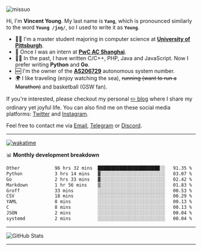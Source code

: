 <p align="left"> <img src="https://komarev.com/ghpvc/?username=missuo&label=Profile%20views&color=0e75b6&style=flat" alt="missuo" /> </p>


Hi, I'm **Vincent Young**. My last name is **`Yang`**, which is pronounced similarly to the word **`Young /jʌŋ/`**, so I used to write it as **`Young`**. 

-  👨‍🎓 I'm a master student majoring in computer science at [**University of Pittsburgh**](https://www.pitt.edu).
-  💼 Once I was an intern at **[PwC AC Shanghai](https://www.linkedin.com/company/pwc-ac-shanghai/)**.
-  👨‍💻 In the past, I have written C/C++, PHP, Java and JavaScript. Now I prefer writing **Python** and **Go**.
-  🆕 I'm the owner of the **[AS206729](https://bgp.tools/AS206729)** autonomous system number.
-  🌍 I like traveling (enjoy watching the sea), ~~running (want to run a Marathon)~~ and basketball (GSW fan).

If you're interested, please checkout my personal [✏️ blog](https://missuo.me/) where I share my ordinary yet joyful life. You can also find me on these social media platforms: [Twitter](https://twitter.com/m1ssuo) and [Instagram](https://www.instagram.com/m1ssuo).

Feel free to contact me via <a href="mailto:i@yyt.moe">Email</a>, [Telegram](https://t.me/missuo) or [Discord](https://discordapp.com/users/missuo#7448).

-------

[![wakatime](https://wakatime.com/badge/user/c13cd961-40ca-417a-afb6-1f9ea8ac295c.svg)](https://wakatime.com/@missuo)

📊 **Monthly development breakdown**
<!--START_SECTION:waka-->

```txt
Other             96 hrs 32 mins  ███████████████████████░░   91.35 %
Python            3 hrs 14 mins   ▓░░░░░░░░░░░░░░░░░░░░░░░░   03.07 %
Go                2 hrs 33 mins   ▓░░░░░░░░░░░░░░░░░░░░░░░░   02.42 %
Markdown          1 hr 56 mins    ▒░░░░░░░░░░░░░░░░░░░░░░░░   01.83 %
Groff             33 mins         ░░░░░░░░░░░░░░░░░░░░░░░░░   00.53 %
CSV               18 mins         ░░░░░░░░░░░░░░░░░░░░░░░░░   00.29 %
YAML              8 mins          ░░░░░░░░░░░░░░░░░░░░░░░░░   00.13 %
C                 8 mins          ░░░░░░░░░░░░░░░░░░░░░░░░░   00.13 %
JSON              2 mins          ░░░░░░░░░░░░░░░░░░░░░░░░░   00.04 %
systemd           2 mins          ░░░░░░░░░░░░░░░░░░░░░░░░░   00.04 %
```

<!--END_SECTION:waka-->

-------

![GitHub Stats](https://github-readme-stats-opal-alpha-76.vercel.app/api?username=missuo&show_icons=true&theme=transparent)

-------

